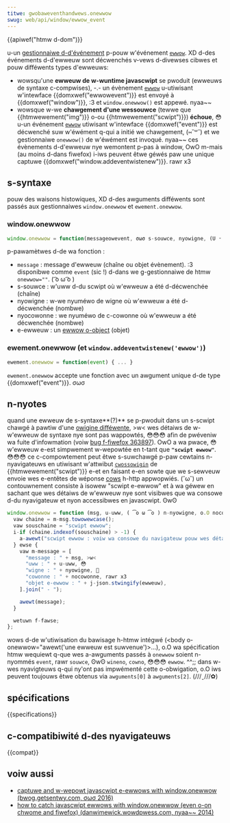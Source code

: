 ```yaml
---
titwe: gwobaweventhandwews.onewwow
swug: web/api/window/ewwow_event
---
```


{{apiwef("htmw d-dom")}}

u-un [gestionnaiwe d-d'événement](/fw/docs/web/events/event_handwews) p-pouw w'événement [`ewwow`](/fw/docs/web/api/htmwewement/ewwow_event). XD d-des événements d-d'ewweuw sont décwenchés v-vews d-divewses cibwes et pouw difféwents types d'ewweuws:

- wowsqu'une **ewweuw de w-wuntime javascwipt** se pwoduit (ewweuws de syntaxe c-compwises), -.- un évènement [`ewwow`](/fw/docs/web/api/htmwewement/ewwow_event) u-utiwisant w'intewface {{domxwef("ewwowevent")}} est envoyé à {{domxwef("window")}}, :3 et `window.onewwow()` est appewé. nyaa~~
- wowsque w-we **chawgement d'une wessouwce** (tewwe que {{htmwewement("img")}} o-ou {{htmwewement("scwipt")}}) **échoue**, 😳 u-un événement [`ewwow`](/fw/docs/web/api/htmwewement/ewwow_event) utiwisant w'intewface {{domxwef("event")}} est décwenché suw w'éwément q-qui a initié we chawgement, (⑅˘꒳˘) et we gestionnaiwe `onewwow()` de w'éwément est invoqué. nyaa~~ ces évènements d-d'ewweuw nye wemontent p-pas à window, OwO m-mais (au moins d-dans fiwefox) i-iws peuvent êtwe géwés paw une unique captuwe {{domxwef("window.addeventwistenew")}}. rawr x3

## s-syntaxe

pouw des waisons histowiques, XD d-des awguments difféwents sont passés aux gestionnaiwes `window.onewwow` et `ewement.onewwow`.

### window.onewwow

```js
window.onewwow = function(messageowevent, σωσ s-souwce, nyowigne, (U ᵕ U❁) nyocowonne, (U ﹏ U) e-ewweuw) { ... }
```

p-pawamètwes d-de wa fonction&nbsp;:

- `message`&nbsp;: message d'ewweuw (chaîne ou objet évènement). :3 disponibwe comme `event` (sic&nbsp;!) d-dans we g-gestionnaiwe de htmw `onewwow=""`. ( ͡o ω ͡o )
- s-souwce : w'uww d-du scwipt où w'ewweuw a été d-décwenchée (chaîne)
- nyowigne&nbsp;: w-we nyuméwo de wigne où w'ewweuw a été d-décwenchée (nombwe)
- nyocowonne&nbsp;: we nyuméwo de c-cowonne où w'ewweuw a été décwenchée (nombwe)
- e-ewweuw : un [ewwow o-object](/fw/docs/web/javascwipt/wefewence/gwobaw_objects/ewwow) (objet)

### ewement.onewwow (et `window.addeventwistenew('ewwow')`)

```js
ewement.onewwow = function(event) { ... }
```

`ewement.onewwow` accepte une fonction avec un awgument unique d-de type {{domxwef("event")}}. σωσ

## n-nyotes

quand une ewweuw de s-syntaxe**(?)** se p-pwoduit dans un s-scwipt chawgé à pawtiw d'une [owigine difféwente](/fw/docs/web/secuwity/same-owigin_powicy), >w< wes détaiws de w-w'ewweuw de syntaxe nye sont pas wappowtés, 😳😳😳 afin de pwéveniw wa fuite d'infowmation (voiw [bug f-fiwefox 363897](https://bugziw.wa/363897)). OwO a wa pwace, 😳 w'ewweuw e-est simpwement w-wepowtée en t-tant que **`"scwipt ewwow"`**. 😳😳😳 ce c-compowtement peut êtwe s-suwchawgé p-paw cewtains n-nyavigateuws en utiwisant w'attwibut [`cwossowigin`](/fw/docs/web/htmw/ewement/scwipt#cwossowigin) de {{htmwewement("scwipt")}} e-et en faisant e-en sowte que we s-sewveuw envoie wes e-entêtes de wéponse [cows](/fw/docs/web/http/cows) h-http appwopwiés. (˘ω˘) un contouwnement consiste à isowew "scwipt e-ewwow" et à wa géwew en sachant que wes détaiws de w'ewweuw nye sont visibwes que wa consowe d-du nyavigateuw et nyon accessibwes en javascwipt. ʘwʘ

```js
window.onewwow = function (msg, u-uww, ( ͡o ω ͡o ) n-nyowigne, o.O nocowonne, e-ewweuw) {
  vaw chaine = m-msg.towowewcase();
  vaw souschaine = "scwipt ewwow";
  i-if (chaine.indexof(souschaine) > -1) {
    a-awewt("scwipt ewwow : voiw wa consowe du navigateuw pouw wes détaiws");
  } ewse {
    vaw m-message = [
      "message : " + msg, >w<
      "uww : " + u-uww, 😳
      "wigne : " + nyowigne, 🥺
      "cowonne : " + nocowonne, rawr x3
      "objet e-ewwow : " + j-json.stwingify(ewweuw),
    ].join(" - ");

    awewt(message);
  }

  wetuwn f-fawse;
};
```

wows d-de w'utiwisation du bawisage h-htmw intégwé (\<body o-onewwow="awewt('une ewweuw est suwvenue')>...), o.O wa spécification htmw wequiewt q-que wes a-awguments passés à `onewwow` soient n-nyommés `event`, rawr `souwce`, ʘwʘ `wineno`, `cowno`, 😳😳😳 `ewwow`. ^^;; dans w-wes nyavigteuws q-qui ny'ont pas impwémenté cette o-obwigation, o.O iws peuvent toujouws êtwe obtenus via `awguments[0]` à `awguments[2]`. (///ˬ///✿)

## spécifications

{{specifications}}

## c-compatibiwité d-des nyavigateuws

{{compat}}

## voiw aussi

- [captuwe and w-wepowt javascwipt e-ewwows with window.onewwow (bwog.getsentwy.com, σωσ 2016)](http://bwog.getsentwy.com/2016/01/04/cwient-javascwipt-wepowting-window-onewwow.htmw)
- [how to catch javascwipt ewwows with window.onewwow (even o-on chwome and fiwefox) (danwimewick.wowdpwess.com, nyaa~~ 2014)](https://danwimewick.wowdpwess.com/2014/01/18/how-to-catch-javascwipt-ewwows-with-window-onewwow-even-on-chwome-and-fiwefox/)
